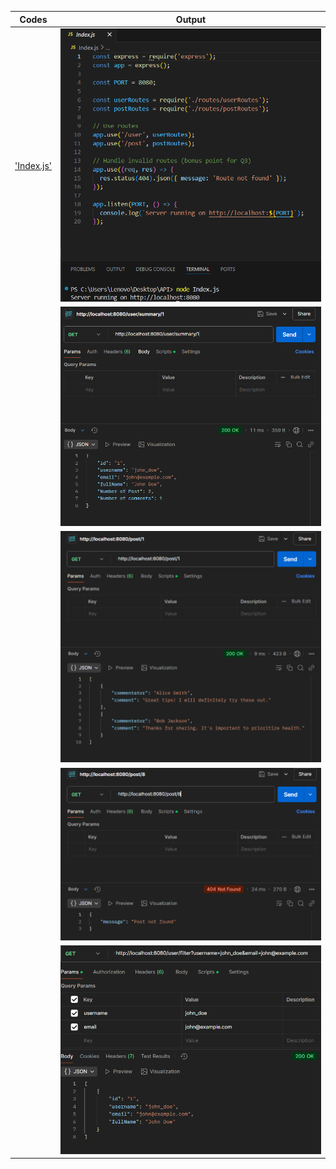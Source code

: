 | Codes | Output |  
|-------|--------|  
|['Index.js'](./Codes/Index.js)|![Image1.png](./Outputs/Image1.png)|  
| |![Image2.png](./Outputs/Image2.png)|  
| |![Image3.png](./Outputs/Image3.png)|  
| |![Image4.png](./Outputs/Image4.png)| 
| |![Image5.png](./Outputs/Image5.png)| 
